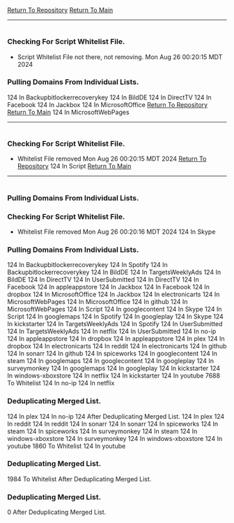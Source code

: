 [Return To Repository](https://github.com/DigitalWarrior/piholeparser/)
[Return To Main](https://github.com/DigitalWarrior/piholeparser/blob/master/RecentRunLogs/Mainlog.md)
____________________________________
# 
### Checking For Script Whitelist File.
* Script Whitelist File not there, not removing. Mon Aug 26 00:20:15 MDT 2024
### Pulling Domains From Individual Lists.
124 In Backupbitlockerrecoverykey
124 In BildDE
124 In DirectTV
124 In Facebook
124 In Jackbox
124 In MicrosoftOffice
[Return To Repository](https://github.com/DigitalWarrior/piholeparser/)
[Return To Main](https://github.com/DigitalWarrior/piholeparser/blob/master/RecentRunLogs/Mainlog.md)
124 In MicrosoftWebPages
____________________________________
# 
### Checking For Script Whitelist File.
* Whitelist File removed Mon Aug 26 00:20:15 MDT 2024
[Return To Repository](https://github.com/DigitalWarrior/piholeparser/)
124 In Script
[Return To Main](https://github.com/DigitalWarrior/piholeparser/blob/master/RecentRunLogs/Mainlog.md)
____________________________________
# 
### Pulling Domains From Individual Lists.
### Checking For Script Whitelist File.
* Whitelist File removed Mon Aug 26 00:20:16 MDT 2024
124 In Skype
### Pulling Domains From Individual Lists.
124 In Backupbitlockerrecoverykey
124 In Spotify
124 In Backupbitlockerrecoverykey
124 In BildDE
124 In TargetsWeeklyAds
124 In BildDE
124 In DirectTV
124 In UserSubmitted
124 In DirectTV
124 In Facebook
124 In appleappstore
124 In Jackbox
124 In Facebook
124 In dropbox
124 In MicrosoftOffice
124 In Jackbox
124 In electronicarts
124 In MicrosoftWebPages
124 In MicrosoftOffice
124 In github
124 In MicrosoftWebPages
124 In Script
124 In googlecontent
124 In Skype
124 In Script
124 In googlemaps
124 In Spotify
124 In googleplay
124 In Skype
124 In kickstarter
124 In TargetsWeeklyAds
124 In Spotify
124 In UserSubmitted
124 In TargetsWeeklyAds
124 In netflix
124 In UserSubmitted
124 In no-ip
124 In appleappstore
124 In dropbox
124 In appleappstore
124 In plex
124 In dropbox
124 In electronicarts
124 In reddit
124 In electronicarts
124 In github
124 In sonarr
124 In github
124 In spiceworks
124 In googlecontent
124 In steam
124 In googlemaps
124 In googlecontent
124 In googleplay
124 In surveymonkey
124 In googlemaps
124 In googleplay
124 In kickstarter
124 In windows-xboxstore
124 In netflix
124 In kickstarter
124 In youtube
7688 To Whitelist
124 In no-ip
124 In netflix
### Deduplicating Merged List.
124 In plex
124 In no-ip
124 After Deduplicating Merged List.
124 In plex
124 In reddit
124 In reddit
124 In sonarr
124 In sonarr
124 In spiceworks
124 In steam
124 In spiceworks
124 In surveymonkey
124 In steam
124 In windows-xboxstore
124 In surveymonkey
124 In windows-xboxstore
124 In youtube
1860 To Whitelist
124 In youtube
### Deduplicating Merged List.
1984 To Whitelist
 After Deduplicating Merged List.
### Deduplicating Merged List.
0 After Deduplicating Merged List.
